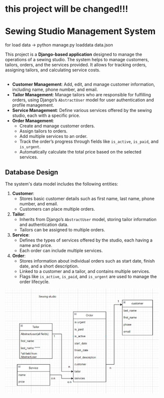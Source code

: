 # this project will be changed!!!

# Sewing Studio Management System

 for load data -> python manage.py loaddata data.json



This project is a **Django-based application** designed to manage the operations of a sewing studio. The system helps to manage customers, tailors, orders, and the services provided. It allows for tracking orders, assigning tailors, and calculating service costs.

## 

- **Customer Management**: Add, edit, and manage customer information, including name, phone number, and email.
- **Tailor Management**: Manage tailors who are responsible for fulfilling orders, using Django’s `AbstractUser` model for user authentication and profile management.
- **Service Management**: Define various services offered by the sewing studio, each with a specific price.
- **Order Management**:
    - Create and manage customer orders.
    - Assign tailors to orders.
    - Add multiple services to an order.
    - Track the order’s progress through fields like `is_active`, `is_paid`, and `is_urgent`.
    - Automatically calculate the total price based on the selected services.

## Database Design

The system's data model includes the following entities:

1. **Customer**:
    - Stores basic customer details such as first name, last name, phone number, and email.
    - Customers can place multiple orders.
2. **Tailor**:
    - Inherits from Django’s `AbstractUser` model, storing tailor information and authentication data.
    - Tailors can be assigned to multiple orders.
3. **Service**:
    - Defines the types of services offered by the studio, each having a name and price.
    - Each order can include multiple services.
4. **Order**:
    - Stores information about individual orders such as start date, finish date, and a short description.
    - Linked to a customer and a tailor, and contains multiple services.
    - Flags like `is_active`, `is_paid`, and `is_urgent` are used to manage the order lifecycle.

![models.jpg](static%2Fimages%2Fmodels.jpg)